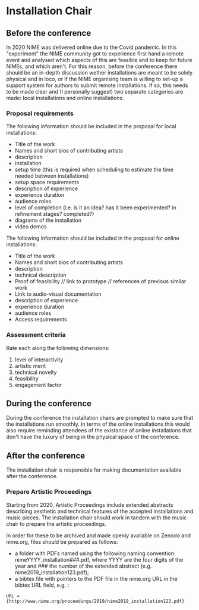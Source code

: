 # Installation Chair


## Before the conference

In 2020 NIME was delivered online due to the Covid pandemic. In this "experiment" the NIME community got to experience first hand a remote event and analysed which aspects of this are feasible and to keep for future NIMEs, and which aren't. For this reason, before the conference there should be an in-depth discussion wether installations are meant to be solely physical and in loco, or if the NIME organising team is willing to set-up a support system for authors to submit remote installations. If so, this needs to be made clear and (I personally suggest) two separate categories are made: local installations and online installations.

### Proposal requirements

The following information should be included in the proposal for local installations:

* Title of the work
* Names and short bios of contributing artists
* description
* installation
* setup time (this is required when scheduling to estimate the time needed between installations)
* setup space requirements
* description of experience
* experience duration
* audience roles
* level of completion (i.e. is it an idea? has it been experimented? in refinement stages? completed?)
* diagrams of the installation
* video demos

The following information should be included in the proposal for online installations:

* Title of the work
* Names and short bios of contributing artists
* description
* technical description
* Proof of feasibility // link to prototype // references of previous similar work
* Link to audio-visual documentation
* description of experience
* experience duration
* audience roles
* Access requirements

### Assessment criteria

Rate each along the following dimensions:

1. level of interactivity
2. artistic merit
3. technical novelty
4. feasibility
5. engagement factor



## During the conference

During the conference the installation chairs are prompted to make sure that the installations run smoothly. In terms of the online installations this would also require reminding attendees of the existance of online installations that don't have the luxury of being in the physical space of the conference.

## After the conference

The installation chair is responsible for making documentation available after the conference. 

### Prepare Artistic Proceedings

Starting from 2020, Artistic Proceedings include extended abstracts describing aesthetic and technical features of the accepted installations and music pieces. The installation chair should work in tandem with the music chair to prepare the artistic proceedings. 

In order for these to be archived and made openly available on Zenodo and nime.org, files should be prepared as follows:

- a folder with PDFs named using the following naming convention: nimeYYYY_installation###.pdf, where YYYY are the four digits of the year and ### the number of the extended abstract (e.g. nime2019_installation123.pdf);
- a bibtex file with pointers to the PDF file in the nime.org URL in the bibtex URL field, e.g. :
```
URL ={http://www.nime.org/proceedings/2019/nime2019_installation123.pdf} 
```

